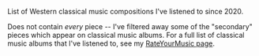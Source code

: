 List of Western classical music compositions I've listened to since 2020.

Does not contain *every* piece -- I've filtered away some of the "secondary"
pieces which appear on classical music albums. For a full list of classical
music albums that I've listened to, see my [RateYourMusic
page](https://rateyourmusic.com/collection/muntoo/strm_h,ss.rd/classical+music).
